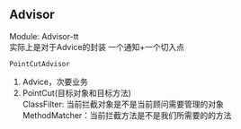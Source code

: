

## Advisor
Module: Advisor-tt  
实际上是对于Advice的封装
一个通知+一个切入点

`PointCutAdvisor`
1. Advice，次要业务
2. PointCut(目标对象和目标方法)  
    ClassFilter: 当前拦截对象是不是当前顾问需要管理的对象  
    MethodMatcher：当前拦截方法是不是我们所需要的的方法  
    
    